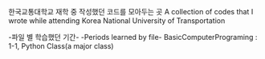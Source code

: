 한국교통대학교 재학 중 작성했던 코드를 모아두는 곳
A collection of codes that I wrote while attending Korea National University of Transportation

-파일 별 학습했던 기간-
-Periods learned by file-
BasicComputerPrograming : 1-1, Python Class(a major class)

